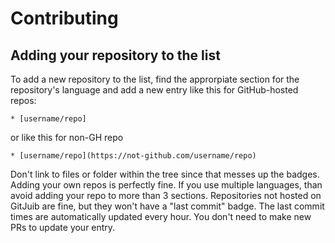 # Contributing

## Adding your repository to the list

To add a new repository to the list, find the approrpiate section for the repository's language and add a new entry like this for GitHub-hosted repos:

```
* [username/repo]
```

or like this for non-GH repo

```
* [username/repo](https://not-github.com/username/repo)
```

Don't link to files or folder within the tree since that messes up the badges. Adding your own repos is perfectly fine. If you use multiple languages, than avoid adding your repo to more than 3 sections. Repositories not hosted on GitJuib are fine, but they won't have a "last commit" badge. The last commit times are automatically updated every hour. You don't need to make new PRs to update your entry.